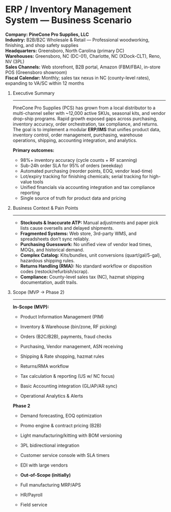 ERP / Inventory Management System — Business Scenario
=====================================================

**Company:** **PineCone Pro Supplies, LLC**  
**Industry:** B2B/B2C Wholesale & Retail — Professional woodworking,
finishing, and shop safety supplies  
**Headquarters:** Greensboro, North Carolina (primary DC)  
**Warehouses:** Greensboro, NC (DC-01), Charlotte, NC (XDock-CLT), Reno,
NV (3PL)  
**Sales Channels:** Web storefront, B2B portal, Amazon (FBM/FBA),
in-store POS (Greensboro showroom)  
**Fiscal Calendar:** Monthly; sales tax nexus in NC (county-level
rates), expanding to VA/SC within 12 months

1) Executive Summary

    --------------------

    PineCone Pro Supplies (PCS) has grown from a local distributor to a
    multi-channel seller with ~12,000 active SKUs, seasonal kits, and vendor
    drop-ship programs. Rapid growth exposed gaps across purchasing,
    inventory accuracy, order orchestration, tax compliance, and returns.
    The goal is to implement a modular **ERP/IMS** that unifies product
    data, inventory control, order management, purchasing, warehouse
    operations, shipping, accounting integration, and analytics.

    **Primary outcomes:**

    - 98%+ inventory accuracy (cycle counts + RF scanning)
    - Sub-24h order SLA for 95% of orders (weekday)
    - Automated purchasing (reorder points, EOQ, vendor lead-time)
    - Lot/expiry tracking for finishing chemicals; serial tracking for
        high-value tools
    - Unified financials via accounting integration and tax compliance
        reporting
    - Single source of truth for product data and pricing

2) Business Context & Pain Points

    --------------------

    - **Stockouts & Inaccurate ATP:** Manual adjustments and paper pick
        lists cause oversells and delayed shipments.
    - **Fragmented Systems:** Web store, 3rd-party WMS, and spreadsheets
        don’t sync reliably.
    - **Purchasing Guesswork:** No unified view of vendor lead times,
        MOQs, and historical demand.
    - **Complex Catalog:** Kits/bundles, unit conversions
        (quart/gal/5-gal), hazardous shipping rules.
    - **Returns Handling (RMA):** No standard workflow or disposition
        codes (restock/refurbish/scrap).
    - **Compliance:** County-level sales tax (NC), hazmat shipping
        documentation, audit trails.

3) Scope (MVP → Phase 2)

    --------------------

    **In-Scope (MVP):**

    - Product Information Management (PIM)

    - Inventory & Warehouse (bin/zone, RF picking)

    - Orders (B2C/B2B), payments, fraud checks

    - Purchasing, Vendor management, ASN receiving

    - Shipping & Rate shopping, hazmat rules

    - Returns/RMA workflow

    - Tax calculation & reporting (US w/ NC focus)

    - Basic Accounting integration (GL/AP/AR sync)

    - Operational Analytics & Alerts

    **Phase 2**

    - Demand forecasting, EOQ optimization

    - Promo engine & contract pricing (B2B)

    - Light manufacturing/kitting with BOM versioning

    - 3PL bidirectional integration

    - Customer service console with SLA timers

    - EDI with large vendors

    <!-- -->

   - **Out-of-Scope (initially)**

   <!-- -->

   - Full manufacturing MRP/APS

   - HR/Payroll

   - Field service
